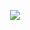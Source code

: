 <p align="center">
  <img src="https://user-images.githubusercontent.com/71787801/156855682-6e6aa2e8-fca8-46bd-95c1-7f03c6505d28.png" />
</p>
